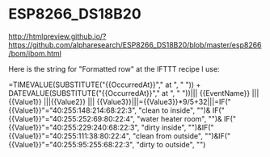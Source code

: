 # ESP8266_DS18B20

http://htmlpreview.github.io/?https://github.com/alpharesearch/ESP8266_DS18B20/blob/master/esp8266/bom/ibom.html

Here is the string for "Formatted row" at the IFTTT recipe I use:

=TIMEVALUE(SUBSTITUTE("{{OccurredAt}}"," at ", " ")) + DATEVALUE(SUBSTITUTE("{{OccurredAt}}"," at ", " "))||| {{EventName}} ||| {{Value1}} |||{{Value2}} ||| {{Value3}}|||={{Value3}}*9/5+32|||=IF("{{Value1}}"="40:255:148:214:68:22:3", "clean to inside", "")& IF("{{Value1}}"="40:255:252:69:80:22:4", "water heater room", "")& IF("{{Value1}}"="40:255:229:240:68:22:3", "dirty inside", "")&IF("{{Value1}}"="40:255:111:38:80:22:4", "clean from outside", "")&IF("{{Value1}}"="40:255:95:255:68:22:3", "dirty to outside", "")
